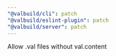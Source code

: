 ```yaml
---
"@valbuild/cli": patch
"@valbuild/eslint-plugin": patch
"@valbuild/server": patch
---
```


Allow .val files without val.content
